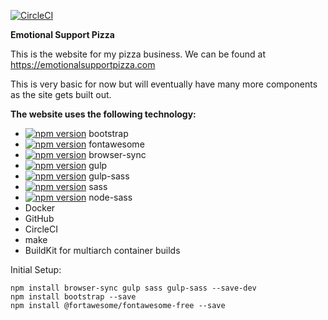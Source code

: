 [![CircleCI](https://circleci.com/gh/IamMrCupp/esp_project/tree/master.svg?style=svg)](https://circleci.com/gh/IamMrCupp/esp_project/tree/master)


**Emotional Support Pizza**

This is the website for my pizza business.
We can be found at https://emotionalsupportpizza.com

This is very basic for now but will eventually have many more components as the site gets built out.



**The website uses the following technology:**
- [![npm version](https://badge.fury.io/js/bootstrap.svg)](https://badge.fury.io/js/bootstrap)  bootstrap
- [![npm version](https://badge.fury.io/js/%40fortawesome%2Ffontawesome-free.svg)](https://badge.fury.io/js/%40fortawesome%2Ffontawesome-free)  fontawesome
- [![npm version](https://badge.fury.io/js/browser-sync.svg)](https://badge.fury.io/js/browser-sync)  browser-sync
- [![npm version](https://badge.fury.io/js/gulp.svg)](https://badge.fury.io/js/gulp)  gulp
- [![npm version](https://badge.fury.io/js/gulp-sass.svg)](https://badge.fury.io/js/gulp-sass)  gulp-sass
- [![npm version](https://badge.fury.io/js/sass.svg)](https://badge.fury.io/js/sass) sass
- [![npm version](https://badge.fury.io/js/node-sass.svg)](https://badge.fury.io/js/node-sass)  node-sass
- Docker
- GitHub
- CircleCI
- make
- BuildKit for multiarch container builds

Initial Setup:
``` 
npm install browser-sync gulp sass gulp-sass --save-dev
npm install bootstrap --save
npm install @fortawesome/fontawesome-free --save 
```
